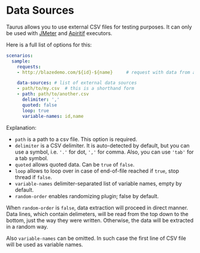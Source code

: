 # Data Sources
Taurus allows you to use external CSV files for testing purposes. It can only be used with
[JMeter](JMeter.md) and [Apiritif](Apiritif.md) executors.

Here is a full list of options for this:
```yaml
scenarios:
  sample:
    requests:
    - http://blazedemo.com/${id}-${name}     # request with data from a file

    data-sources: # list of external data sources
    - path/to/my.csv  # this is a shorthand form
    - path: path/to/another.csv
      delimiter: ','
      quoted: false
      loop: true
      variable-names: id,name
```

Explanation:
  - `path` is a path to a csv file. This option is required.
  - `delimiter` is a CSV delimiter. It is auto-detected by default, but you can use a symbol, 
  i.e. `'.'` for dot, `','` for comma. Also, you can use `'tab'` for a tab symbol.
  - `quoted` allows quoted data. Can be `true` of `false`.
  - `loop` allows to loop over in case of end-of-file reached if `true`, stop thread if `false`.
  - `variable-names` delimiter-separated list of variable names, empty by default.
  - `random-order` enables randomizing plugin; false by default.


When `random-order` is `false`, data extraction will proceed in direct manner. Data lines, which contain delimeters, will be read from the top down to the bottom, just the way they were written. Otherwise, the data will be extracted in a random way.

Also `variable-names` can be omitted. In such case the first line of CSV file will be used as variable names.
